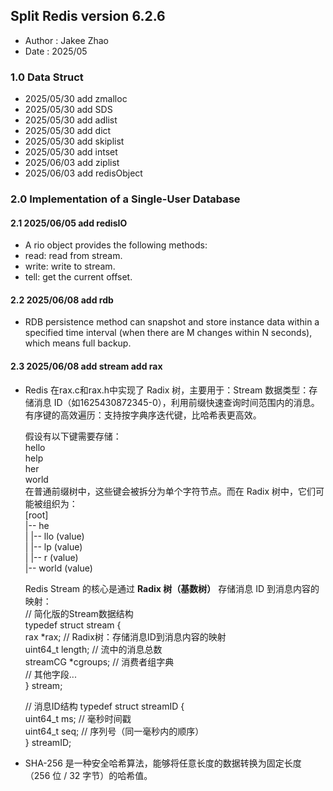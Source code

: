 ## Split Redis version 6.2.6
* Author  :   Jakee Zhao
* Date    :   2025/05

### 1.0 Data Struct
* 2025/05/30 add zmalloc        <zmalloc>
* 2025/05/30 add SDS            <SDS>
* 2025/05/30 add adlist         <adlist>
* 2025/05/30 add dict           <dict>
* 2025/05/30 add skiplist       <skiplist>
* 2025/05/30 add intset         <intset>
* 2025/06/03 add ziplist        <ziplist>
* 2025/06/03 add redisObject    <redisObject>

### 2.0 Implementation of a Single-User Database

#### 2.1 2025/06/05 add redisIO        
 *  A rio object provides the following methods:
 *  read: read from stream.
 *  write: write to stream.
 *  tell: get the current offset.

#### 2.2 2025/06/08 add rdb
 *  RDB persistence method can snapshot and store instance data within a specified time interval (when there are M changes within N seconds), which means full backup.

#### 2.3 2025/06/08 add stream add rax
 *  Redis 在rax.c和rax.h中实现了 Radix 树，主要用于：Stream 数据类型：存储消息 ID（如1625430872345-0），利用前缀快速查询时间范围内的消息。有序键的高效遍历：支持按字典序迭代键，比哈希表更高效。

    假设有以下键需要存储：<br>
    hello<br>
    help<br>
    her<br>
    world<br>
    在普通前缀树中，这些键会被拆分为单个字符节点。而在 Radix 树中，它们可能被组织为：<br>
    [root]<br>
    |-- he<br>
    |    |-- llo (value)<br>
    |    |-- lp (value)<br>
    |    |-- r (value)<br>
    |-- world (value)<br>

    Redis Stream 的核心是通过 **Radix 树（基数树）** 存储消息 ID 到消息内容的映射：<br>
    // 简化版的Stream数据结构<br>
    typedef struct stream {<br>
        rax *rax;                 // Radix树：存储消息ID到消息内容的映射<br>
        uint64_t length;          // 流中的消息总数<br>
        streamCG *cgroups;        // 消费者组字典<br>
        // 其他字段...<br>
    } stream;<br>

    // 消息ID结构
    typedef struct streamID {<br>
        uint64_t ms;              // 毫秒时间戳<br>
        uint64_t seq;             // 序列号（同一毫秒内的顺序）<br>
    } streamID;<br>
    
 *  SHA-256 是一种安全哈希算法，能够将任意长度的数据转换为固定长度（256 位 / 32 字节）的哈希值。<br>
